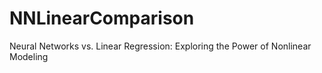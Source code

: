 # NNLinearComparison
Neural Networks vs. Linear Regression: Exploring the Power of Nonlinear Modeling
